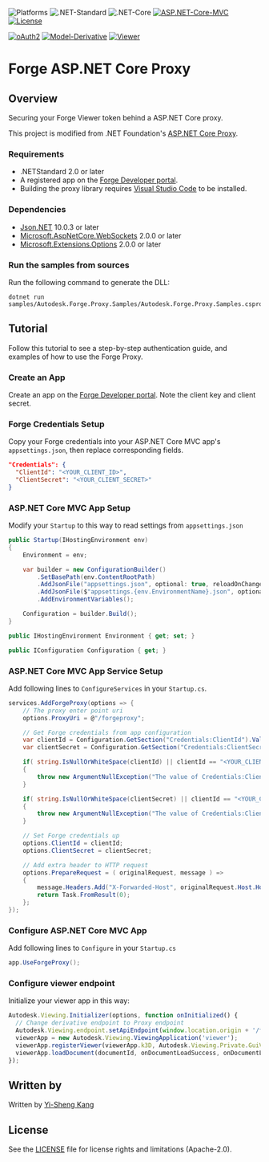 ![Platforms](https://img.shields.io/badge/platform-windows%20%7C%20osx%20%7C%20linux-lightgray.svg)
![.NET-Standard](https://img.shields.io/badge/.NET%20Standard-2.0-blue.svg)
![.NET-Core](https://img.shields.io/badge/.NET%20Core-2.0-blue.svg)
[![ASP.NET-Core-MVC](https://img.shields.io/badge/ASP.NET%20Core%20MVC-2.0-blue.svg)](https://asp.net/)
[![License](https://img.shields.io/:license-apache-blue.svg)](http://www.apache.org/licenses/LICENSE-2.0)

[![oAuth2](https://img.shields.io/badge/oAuth2-v1-green.svg)](http://developer.autodesk.com/)
[![Model-Derivative](https://img.shields.io/badge/Model%20Derivative-v2-green.svg)](http://developer.autodesk.com/)
[![Viewer](https://img.shields.io/badge/Viewer-v3.1-green.svg)](http://developer.autodesk.com/)

# Forge ASP.NET Core Proxy

## Overview
Securing your Forge Viewer token behind a ASP.NET Core proxy.

This project is modified from .NET Foundation's [ASP.NET Core Proxy](https://github.com/aspnet/Proxy).

### Requirements
* .NETStandard 2.0 or later
* A registered app on the <a href="https://developer.autodesk.com/myapps" target="_blank">Forge Developer portal</a>.
* Building the proxy library requires [Visual Studio Code](https://www.visualstudio.com/downloads/) to be installed.

### Dependencies
- [Json.NET](https://www.nuget.org/packages/Newtonsoft.Json/) 10.0.3 or later
- [Microsoft.AspNetCore.WebSockets](https://www.nuget.org/packages/Microsoft.AspNetCore.WebSockets/) 2.0.0 or later
- [Microsoft.Extensions.Options](https://www.nuget.org/packages/Microsoft.Extensions.Options/) 2.0.0 or later

### Run the samples from sources
Run the following command to generate the DLL:
```shell
dotnet run samples/Autodesk.Forge.Proxy.Samples/Autodesk.Forge.Proxy.Samples.csproj
```

## Tutorial
Follow this tutorial to see a step-by-step authentication guide, and examples of how to use the Forge Proxy.

### Create an App
Create an app on the <a href="https://developer.autodesk.com/myapps" target="_blank">Forge Developer portal</a>.
Note the client key and client secret.

### Forge Credentials Setup
Copy your Forge credentials into your ASP.NET Core MVC app's `appsettings.json`, then replace corresponding fields.
```json
"Credentials": {
  "ClientId": "<YOUR_CLIENT_ID>",
  "ClientSecret": "<YOUR_CLIENT_SECRET>"
}
```

### ASP.NET Core MVC App Setup
Modify your `Startup` to this way to read settings from `appsettings.json`

```csharp
public Startup(IHostingEnvironment env)
{
    Environment = env;

    var builder = new ConfigurationBuilder()
        .SetBasePath(env.ContentRootPath)
        .AddJsonFile("appsettings.json", optional: true, reloadOnChange: true)
        .AddJsonFile($"appsettings.{env.EnvironmentName}.json", optional: true)
        .AddEnvironmentVariables();

    Configuration = builder.Build();
}

public IHostingEnvironment Environment { get; set; }

public IConfiguration Configuration { get; }
```

### ASP.NET Core MVC App Service Setup
Add following lines to `ConfigureServices` in your `Startup.cs`.
```csharp
services.AddForgeProxy(options => {
    // The proxy enter point uri
    options.ProxyUri = @"/forgeproxy";

    // Get Forge credentials from app configuration
    var clientId = Configuration.GetSection("Credentials:ClientId").Value;
    var clientSecret = Configuration.GetSection("Credentials:ClientSecret").Value;

    if( string.IsNullOrWhiteSpace(clientId) || clientId == "<YOUR_CLIENT_ID>" )
    {
        throw new ArgumentNullException("The value of Credentials:ClientId in appsettings.json is invalid");
    }

    if( string.IsNullOrWhiteSpace(clientSecret) || clientId == "<YOUR_CLIENT_SECRET>" )
    {
        throw new ArgumentNullException("The value of Credentials:ClientSecret in appsettings.json is invalid");
    }

    // Set Forge credentials up
    options.ClientId = clientId;
    options.ClientSecret = clientSecret;

    // Add extra header to HTTP request
    options.PrepareRequest = ( originalRequest, message ) =>
    {
        message.Headers.Add("X-Forwarded-Host", originalRequest.Host.Host);
        return Task.FromResult(0);
    };
});

```

### Configure ASP.NET Core MVC App
Add following lines to `Configure` in your `Startup.cs`
```csharp
app.UseForgeProxy();
```

### Configure viewer endpoint
Initialize your viewer app in this way:
```javascript
Autodesk.Viewing.Initializer(options, function onInitialized() {
  // Change derivative endpoint to Proxy endpoint
  Autodesk.Viewing.endpoint.setApiEndpoint(window.location.origin + '/forgeproxy', '', true);
  viewerApp = new Autodesk.Viewing.ViewingApplication('viewer');
  viewerApp.registerViewer(viewerApp.k3D, Autodesk.Viewing.Private.GuiViewer3D, null);
  viewerApp.loadDocument(documentId, onDocumentLoadSuccess, onDocumentLoadFailure);
});
```

## Written by

Written by [Yi-Sheng Kang](https://www.linkedin.com/in/yi-sheng-kang-b4398492)

## License

See the [LICENSE](LICENSE) file for license rights and limitations (Apache-2.0).